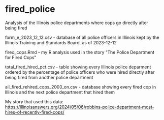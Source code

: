 # fired_police
Analysis of the Illinois police departments where cops go directly after being fired

form_e_2023_12_12.csv - database of all police officers in Illinois kept by the Illinois Training and Standards Board, as of 2023-12-12

fired_cops.Rmd - my R analysis used in the story "The Police Department for Fired Cops"

total_fired_hired_pct.csv - table showing every Illinois police deparment ordered by the percentage of police officers who were hired directly after being fired from another police department

all_fired_rehired_cops_2000_on.csv - database showing every fired cop in Illinois and the next police department that hired them

My story that used this data: https://illinoisanswers.org/2024/05/06/robbins-police-department-most-hires-of-recently-fired-cops/
